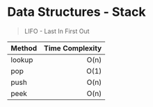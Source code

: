 # Data Structures - Stack

> LIFO - Last In First Out

| Method | Time Complexity |
| :----- | --------------: |
| lookup |            O(n) |
| pop    |            O(1) |
| push   |            O(n) |
| peek   |            O(n) |
